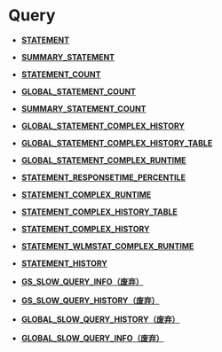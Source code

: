 # Query<a name="ZH-CN_TOPIC_0289900016"></a>

-   **[STATEMENT](STATEMENT.md)**  

-   **[SUMMARY\_STATEMENT](SUMMARY_STATEMENT.md)**  

-   **[STATEMENT\_COUNT](STATEMENT_COUNT.md)**  

-   **[GLOBAL\_STATEMENT\_COUNT](GLOBAL_STATEMENT_COUNT.md)**  

-   **[SUMMARY\_STATEMENT\_COUNT](SUMMARY_STATEMENT_COUNT.md)**  

-   **[GLOBAL\_STATEMENT\_COMPLEX\_HISTORY](GLOBAL_STATEMENT_COMPLEX_HISTORY.md)**  

-   **[GLOBAL\_STATEMENT\_COMPLEX\_HISTORY\_TABLE](GLOBAL_STATEMENT_COMPLEX_HISTORY_TABLE.md)**  

-   **[GLOBAL\_STATEMENT\_COMPLEX\_RUNTIME](GLOBAL_STATEMENT_COMPLEX_RUNTIME.md)**  

-   **[STATEMENT\_RESPONSETIME\_PERCENTILE](STATEMENT_RESPONSETIME_PERCENTILE.md)**  


-   **[STATEMENT\_COMPLEX\_RUNTIME](STATEMENT_COMPLEX_RUNTIME.md)**  

-   **[STATEMENT\_COMPLEX\_HISTORY\_TABLE](STATEMENT_COMPLEX_HISTORY_TABLE.md)**  

-   **[STATEMENT\_COMPLEX\_HISTORY](STATEMENT_COMPLEX_HISTORY.md)**  

-   **[STATEMENT\_WLMSTAT\_COMPLEX\_RUNTIME](STATEMENT_WLMSTAT_COMPLEX_RUNTIME.md)**  

-   **[STATEMENT\_HISTORY](STATEMENT_HISTORY-25.md)**  

-   **[GS\_SLOW\_QUERY\_INFO（废弃）](GS_SLOW_QUERY_INFO_废弃.md)**  

-   **[GS\_SLOW\_QUERY\_HISTORY（废弃）](GS_SLOW_QUERY_HISTORY_废弃.md)**  

-   **[GLOBAL\_SLOW\_QUERY\_HISTORY（废弃）](GLOBAL_SLOW_QUERY_HISTORY_废弃.md)**  

-   **[GLOBAL\_SLOW\_QUERY\_INFO（废弃）](GLOBAL_SLOW_QUERY_INFO_废弃.md)**  


